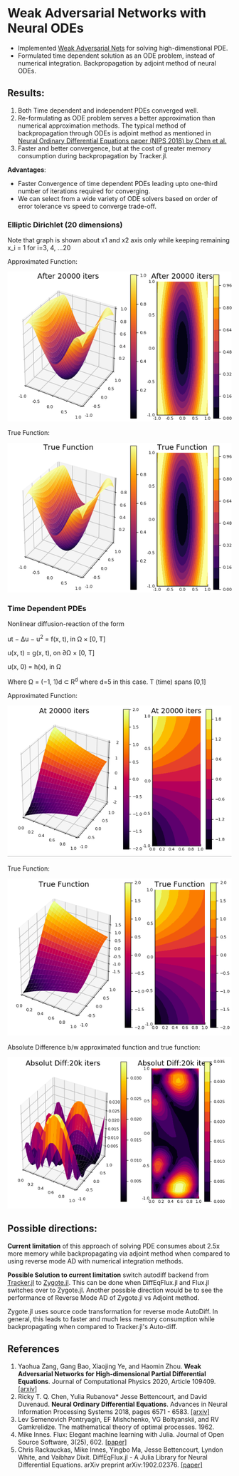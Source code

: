 # Weak Adversarial Networks with Neural ODEs

- Implemented [Weak Adversarial Nets](https://arxiv.org/abs/1907.08272) for solving high-dimenstional PDE.
- Formulated time dependent solution as an ODE problem, instead of numerical integration. Backpropagation by adjoint method of neural ODEs.

## Results:

1. Both Time dependent and independent PDEs converged well.
2. Re-formulating as ODE problem serves a better approximation than numerical approximation methods.
The typical method of backpropagation through ODEs is adjoint method as mentioned in [Neural Ordinary Differential Equations paper (NIPS 2018) by Chen et al.](https://arxiv.org/abs/1806.07366)
3. Faster and better convergence, but at the cost of greater memory consumption during backpropagation by Tracker.jl. 

**Advantages**:
- Faster Convergence of time dependent PDEs leading upto one-third number of iterations required for converging.
- We can select from a wide variety of ODE solvers based on order of error tolerance vs speed to converge trade-off.

### Elliptic Dirichlet (20 dimensions) 
Note that graph is shown about x1 and x2 axis only while keeping remaining x_i = 1 for i=3, 4, ...20

Approximated Function:

![Approx Function](https://github.com/Ayushk4/WAN_PDE/blob/master/Elliptic_dirichlet_files/dims%3D20/After_20000_Iters.png)

True Function:

![True Function](https://github.com/Ayushk4/WAN_PDE/blob/master/Elliptic_dirichlet_files/dims%3D20/True_function.png)

### Time Dependent PDEs

Nonlinear diffusion-reaction of the form

  ut − ∆u − u<sup>2</sup> = f(x, t), in Ω × [0, T]

  u(x, t) = g(x, t), on ∂Ω × [0, T]

  u(x, 0) = h(x), in Ω

Where Ω = (−1, 1)d ⊂ R<sup>d</sup> where d=5 in this case. T (time) spans [0,1]


Approximated Function:

![Approximate Function](https://github.com/Ayushk4/WAN_PDE/blob/master/Time_Dependent_pdes/20k_iters.png)

True Function:

![True Functions](https://github.com/Ayushk4/WAN_PDE/blob/master/Time_Dependent_pdes/true_function.png)

Absolute Difference b/w approximated function and true function:

![Absolute Difference](https://github.com/Ayushk4/WAN_PDE/blob/master/Time_Dependent_pdes/20k_iters_Absolute_Diff.png)

## Possible directions:

**Current limitation** of this approach of solving PDE consumes about 2.5x more memory while backpropagating via adjoint method when compared to using reverse mode AD with numerical integration methods.

**Possible Solution to current limitation** switch autodiff backend from [Tracker.jl](https://github.com/FluxML/Tracker.jl) to [Zygote.jl](https://github.com/FluxML/Zygote.jl). This can be done when DiffEqFlux.jl and Flux.jl switches over to Zygote.jl. Another possible direction would be to see the performance of Reverse Mode AD of Zygote.jl vs Adjoint method.

Zygote.jl uses source code transformation for reverse mode AutoDiff. In general, this leads to faster and much less memory consumption while backpropagating when compared to Tracker.jl's Auto-diff.

## References
1. Yaohua Zang, Gang Bao, Xiaojing Ye, and Haomin Zhou. **Weak Adversarial Networks for High-dimensional Partial Differential Equations**. Journal of Computational Physics 2020, Article 109409. [[arxiv]](https://arxiv.org/abs/1907.08272)
2. Ricky T. Q. Chen, Yulia Rubanova* Jesse Bettencourt, and David Duvenaud. **Neural Ordinary Differential Equations**. Advances in Neural Information Processing Systems 2018, pages 6571 - 6583. [[arxiv]](https://arxiv.org/abs/1806.07366)
3. Lev Semenovich Pontryagin, EF Mishchenko, VG Boltyanskii, and RV Gamkrelidze. The mathematical theory of optimal processes. 1962.
4. Mike Innes. Flux: Elegant machine learning with Julia. Journal of Open Source Software, 3(25), 602. [[paper]](https://joss.theoj.org/papers/10.21105/joss.00602)
5. Chris Rackauckas, Mike Innes, Yingbo Ma, Jesse Bettencourt, Lyndon White, and Vaibhav Dixit. DiffEqFlux.jl - A Julia Library for Neural Differential Equations. arXiv preprint arXiv:1902.02376. [[paper]](https://arxiv.org/abs/1902.02376)

